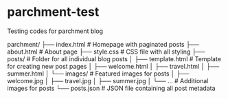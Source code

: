 # parchment-test
Testing codes for parchment blog

parchment/
├── index.html              # Homepage with paginated posts
├── about.html              # About page
├── style.css               # CSS file with all styling
├── posts/                  # Folder for all individual blog posts
│   ├── template.html       # Template for creating new post pages
│   ├── welcome.html
│   ├── travel.html
│   ├── summer.html
│   └── images/            # Featured images for posts
│       ├── welcome.jpg
│       ├── travel.jpg
│       ├── summer.jpg
│       └── ...             # Additional images for posts
└── posts.json             # JSON file containing all post metadata
